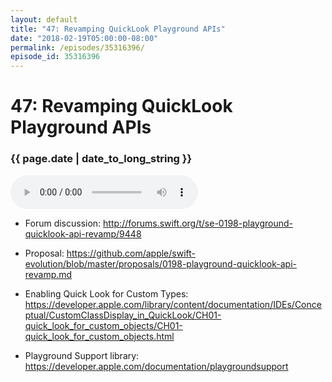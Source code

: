 ```yaml
---
layout: default
title: "47: Revamping QuickLook Playground APIs"
date: "2018-02-19T05:00:00-08:00"
permalink: /episodes/35316396/
episode_id: 35316396
---
```


# 47: Revamping QuickLook Playground APIs

### {{ page.date | date_to_long_string }}

<audio controls><source src="/audio/35316396.mp3" type="audio/mpeg"></audio>
<br/>
- Forum discussion: http://forums.swift.org/t/se-0198-playground-quicklook-api-revamp/9448

- Proposal: https://github.com/apple/swift-evolution/blob/master/proposals/0198-playground-quicklook-api-revamp.md

- Enabling Quick Look for Custom Types: https://developer.apple.com/library/content/documentation/IDEs/Conceptual/CustomClassDisplay_in_QuickLook/CH01-quick_look_for_custom_objects/CH01-quick_look_for_custom_objects.html

- Playground Support library: https://developer.apple.com/documentation/playgroundsupport
